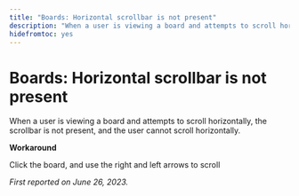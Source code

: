 ```yaml
---
title: "Boards: Horizontal scrollbar is not present"
description: "When a user is viewing a board and attempts to scroll horizontally, the scrollbar is not present, and the user cannot scroll horizontally."
hidefromtoc: yes
---
```


# Boards: Horizontal scrollbar is not present

When a user is viewing a board and attempts to scroll horizontally, the scrollbar is not present, and the user cannot scroll horizontally.

**Workaround**

Click the board, and use the right and left arrows to scroll

_First reported on June 26, 2023._

